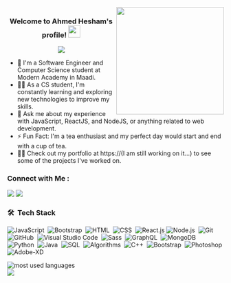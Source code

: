 
<img width="250" align="right" src="https://c.tenor.com/_DOBjnGspYAAAAAM/code-coding.gif">

<h3 align="center">
  Welcome to Ahmed Hesham's profile!
  <img src="https://media.giphy.com/media/hvRJCLFzcasrR4ia7z/giphy.gif" width="28">
</h3>

<!-- Typing SVG by DenverCoder1 - https://github.com/DenverCoder1/readme-typing-svg -->
<p align="center">
  <a href="https://github.com/DenverCoder1/readme-typing-svg"><img src="https://readme-typing-svg.herokuapp.com/?lines=Full-stack%20web%20developer;Always%20learning%20new%20things&font=Fira%20Code&center=true&width=440&height=45&color=f75c7e&vCenter=true&size=22"></a>
</p> 

- 🏢 I'm a Software Engineer and Computer Science student at Modern Academy in Maadi. 
- 👨‍💻 As a CS student, I'm constantly learning and exploring new technologies to improve my skills.
- 💬 Ask me about my experience with JavaScript, ReactJS, and NodeJS, or anything related to web development.
- ⚡ Fun Fact: I'm a tea enthusiast and my perfect day would start and end with a cup of tea.
- 👨‍💻 Check out my portfolio at https://(I am still working on it...) to see some of the projects I've worked on.


### Connect with Me :

<a href="https://www.linkedin.com/in/ahmed-hesham-6b1959220/" target="_blank"><img src="https://img.shields.io/badge/-Ahmed%20Hesham-0077B5?style=for-the-badge&logo=Linkedin&logoColor=white"/></a>
<a href="https://t.me/Ahmed7esham" target="_blank"><img src="https://img.shields.io/badge/-Ahmed%20Hesham-0077B5?style=for-the-badge&logo=Telegram&logoColor=white"/></a>
### 🛠 &nbsp;Tech Stack
![JavaScript](https://img.shields.io/badge/-JavaScript-05122A?style=flat&logo=javascript)&nbsp;
![Bootstrap](https://img.shields.io/badge/-Bootstrap-05122A?style=flat&logo=bootstrap&logoColor=563D7C)&nbsp;
![HTML](https://img.shields.io/badge/-HTML-05122A?style=flat&logo=HTML5)&nbsp;
![CSS](https://img.shields.io/badge/-CSS-05122A?style=flat&logo=CSS3&logoColor=1572B6)&nbsp;
![React.js](https://img.shields.io/badge/-React-05122A?style=flat&logo=react)
![Node.js](https://img.shields.io/badge/-Node.js-05122A?style=flat&logo=node.js&logoColor=339933)&nbsp;
![Git](https://img.shields.io/badge/-Git-05122A?style=flat&logo=git)&nbsp;
![GitHub](https://img.shields.io/badge/-GitHub-05122A?style=flat&logo=github)&nbsp;
![Visual Studio Code](https://img.shields.io/badge/-Visual%20Studio%20Code-05122A?style=flat&logo=visual-studio-code&logoColor=007ACC)&nbsp;
![Sass](https://img.shields.io/badge/-Sass-05122A?style=flat&logo=sass)&nbsp;
![GraphQL](https://img.shields.io/badge/-GraphQL-05122A?style=flat&logo=GraphQL)&nbsp;
![MongoDB](https://img.shields.io/badge/-MongoDB-05122A?style=flat&logo=MongoDB)&nbsp;
![Python](https://img.shields.io/badge/-Python%20-05122A?style=flat&logo=python)&nbsp;
![Java](https://img.shields.io/badge/-Java-05122A?style=flat&logo=java)&nbsp;
![SQL](https://img.shields.io/badge/-SQL-05122A?style=flat&logo=SQL)&nbsp;
![Algorithms](https://img.shields.io/badge/-Algorithms-05122A?style=flat&logo=algorithms)&nbsp;
![C++](https://img.shields.io/badge/-C++%20-05122A?style=flat&logo=cplusplus)&nbsp;
![Bootstrap](https://img.shields.io/badge/-Bootstrap%20-05122A?style=flat&logo=bootstrap)&nbsp;
![Photoshop](https://img.shields.io/badge/-Photoshop%20-05122A?style=flat&logo=adobephotoshop)&nbsp;
![Adobe-XD](https://img.shields.io/badge/-AdobeXD%20-05122A?style=flat&logo=adobeXD)&nbsp;






<img align="left" src="https://github-readme-stats.vercel.app/api/top-langs?username=Ahmed-Hesham123&show_icons=true&locale=en&layout=compact&theme=radical" alt="most used languages" />
<br>
<a href="https://komarev.com/ghpvc/?username=Ahmed-Hesham123&style=for-the-badge">
    <img src="https://komarev.com/ghpvc/?username=Ahmed-Hesham123&style=for-the-badge">
</a>
